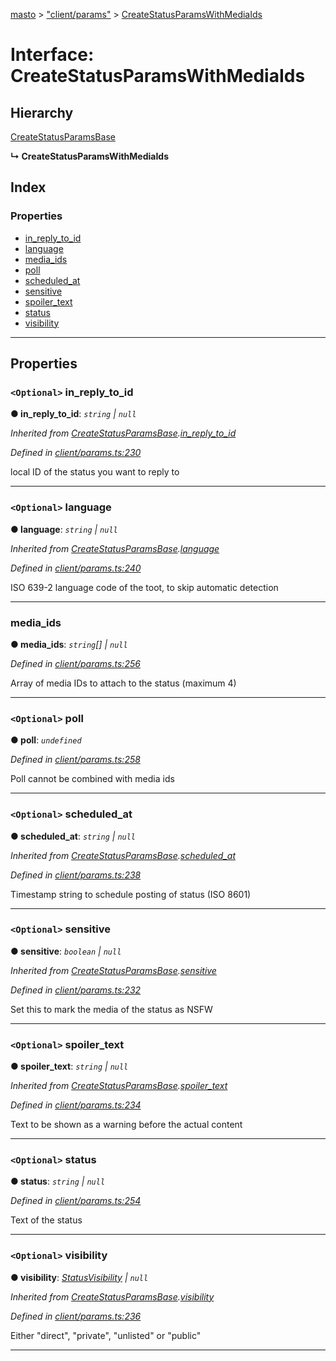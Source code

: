 [masto](../README.md) > ["client/params"](../modules/_client_params_.md) > [CreateStatusParamsWithMediaIds](../interfaces/_client_params_.createstatusparamswithmediaids.md)

# Interface: CreateStatusParamsWithMediaIds

## Hierarchy

 [CreateStatusParamsBase](_client_params_.createstatusparamsbase.md)

**↳ CreateStatusParamsWithMediaIds**

## Index

### Properties

* [in_reply_to_id](_client_params_.createstatusparamswithmediaids.md#in_reply_to_id)
* [language](_client_params_.createstatusparamswithmediaids.md#language)
* [media_ids](_client_params_.createstatusparamswithmediaids.md#media_ids)
* [poll](_client_params_.createstatusparamswithmediaids.md#poll)
* [scheduled_at](_client_params_.createstatusparamswithmediaids.md#scheduled_at)
* [sensitive](_client_params_.createstatusparamswithmediaids.md#sensitive)
* [spoiler_text](_client_params_.createstatusparamswithmediaids.md#spoiler_text)
* [status](_client_params_.createstatusparamswithmediaids.md#status)
* [visibility](_client_params_.createstatusparamswithmediaids.md#visibility)

---

## Properties

<a id="in_reply_to_id"></a>

### `<Optional>` in_reply_to_id

**● in_reply_to_id**: *`string` \| `null`*

*Inherited from [CreateStatusParamsBase](_client_params_.createstatusparamsbase.md).[in_reply_to_id](_client_params_.createstatusparamsbase.md#in_reply_to_id)*

*Defined in [client/params.ts:230](https://github.com/neet/masto.js/blob/368b200/src/client/params.ts#L230)*

local ID of the status you want to reply to

___
<a id="language"></a>

### `<Optional>` language

**● language**: *`string` \| `null`*

*Inherited from [CreateStatusParamsBase](_client_params_.createstatusparamsbase.md).[language](_client_params_.createstatusparamsbase.md#language)*

*Defined in [client/params.ts:240](https://github.com/neet/masto.js/blob/368b200/src/client/params.ts#L240)*

ISO 639-2 language code of the toot, to skip automatic detection

___
<a id="media_ids"></a>

###  media_ids

**● media_ids**: *`string`[] \| `null`*

*Defined in [client/params.ts:256](https://github.com/neet/masto.js/blob/368b200/src/client/params.ts#L256)*

Array of media IDs to attach to the status (maximum 4)

___
<a id="poll"></a>

### `<Optional>` poll

**● poll**: *`undefined`*

*Defined in [client/params.ts:258](https://github.com/neet/masto.js/blob/368b200/src/client/params.ts#L258)*

Poll cannot be combined with media ids

___
<a id="scheduled_at"></a>

### `<Optional>` scheduled_at

**● scheduled_at**: *`string` \| `null`*

*Inherited from [CreateStatusParamsBase](_client_params_.createstatusparamsbase.md).[scheduled_at](_client_params_.createstatusparamsbase.md#scheduled_at)*

*Defined in [client/params.ts:238](https://github.com/neet/masto.js/blob/368b200/src/client/params.ts#L238)*

Timestamp string to schedule posting of status (ISO 8601)

___
<a id="sensitive"></a>

### `<Optional>` sensitive

**● sensitive**: *`boolean` \| `null`*

*Inherited from [CreateStatusParamsBase](_client_params_.createstatusparamsbase.md).[sensitive](_client_params_.createstatusparamsbase.md#sensitive)*

*Defined in [client/params.ts:232](https://github.com/neet/masto.js/blob/368b200/src/client/params.ts#L232)*

Set this to mark the media of the status as NSFW

___
<a id="spoiler_text"></a>

### `<Optional>` spoiler_text

**● spoiler_text**: *`string` \| `null`*

*Inherited from [CreateStatusParamsBase](_client_params_.createstatusparamsbase.md).[spoiler_text](_client_params_.createstatusparamsbase.md#spoiler_text)*

*Defined in [client/params.ts:234](https://github.com/neet/masto.js/blob/368b200/src/client/params.ts#L234)*

Text to be shown as a warning before the actual content

___
<a id="status"></a>

### `<Optional>` status

**● status**: *`string` \| `null`*

*Defined in [client/params.ts:254](https://github.com/neet/masto.js/blob/368b200/src/client/params.ts#L254)*

Text of the status

___
<a id="visibility"></a>

### `<Optional>` visibility

**● visibility**: *[StatusVisibility](../modules/_entities_status_.md#statusvisibility) \| `null`*

*Inherited from [CreateStatusParamsBase](_client_params_.createstatusparamsbase.md).[visibility](_client_params_.createstatusparamsbase.md#visibility)*

*Defined in [client/params.ts:236](https://github.com/neet/masto.js/blob/368b200/src/client/params.ts#L236)*

Either "direct", "private", "unlisted" or "public"

___

